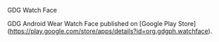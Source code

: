 GDG Watch Face

GDG Android Wear Watch Face published on [Google Play Store] (https://play.google.com/store/apps/details?id=org.gdgph.watchface).


